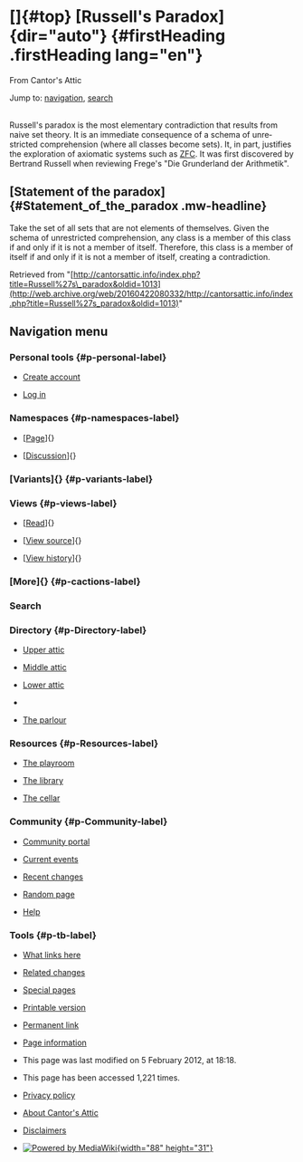 <div id="mw-page-base" class="noprint">

</div>

<div id="mw-head-base" class="noprint">

</div>

<div id="content" class="mw-body" role="main">

[]{#top}
[Russell's Paradox]{dir="auto"} {#firstHeading .firstHeading lang="en"}
===============================

<div id="bodyContent" class="mw-body-content">

<div id="siteSub">

From Cantor's Attic

</div>

<div id="contentSub">

</div>

<div id="jump-to-nav" class="mw-jump">

Jump to: [navigation](#mw-navigation), [search](#p-search)

</div>

<div id="mw-content-text" class="mw-content-ltr" lang="en" dir="ltr">

\
Russell's paradox is the most elementary contradiction that results from
naive set theory. It is an immediate consequence of a schema of
unrestricted comprehension (where all classes become sets). It, in part,
justifies the exploration of axiomatic systems such as
[ZFC](/web/20160422080332/http://cantorsattic.info/ZFC "ZFC"). It was
first discovered by Bertrand Russell when reviewing Frege's "Die
Grunderland der Arithmetik".

[Statement of the paradox]{#Statement_of_the_paradox .mw-headline}
------------------------------------------------------------------

Take the set of all sets that are not elements of themselves. Given the
schema of unrestricted comprehension, any class is a member of this
class if and only if it is not a member of itself. Therefore, this class
is a member of itself if and only if it is not a member of itself,
creating a contradiction.

</div>

<div class="printfooter">

Retrieved from
"[http://cantorsattic.info/index.php?title=Russell%27s\_paradox&oldid=1013](http://web.archive.org/web/20160422080332/http://cantorsattic.info/index.php?title=Russell%27s_paradox&oldid=1013)"

</div>

<div id="catlinks" class="catlinks catlinks-allhidden">

</div>

<div class="visualClear">

</div>

</div>

</div>

<div id="mw-navigation">

Navigation menu
---------------

<div id="mw-head">

<div id="p-personal" role="navigation"
aria-labelledby="p-personal-label">

### Personal tools {#p-personal-label}

-   <div id="pt-createaccount">

    </div>

    [Create
    account](/web/20160422080332/http://cantorsattic.info/index.php?title=Special:UserLogin&returnto=Russell%27s+paradox&type=signup)
-   <div id="pt-login">

    </div>

    [Log
    in](/web/20160422080332/http://cantorsattic.info/index.php?title=Special:UserLogin&returnto=Russell%27s+paradox "You are encouraged to log in; however, it is not mandatory [o]")

</div>

<div id="left-navigation">

<div id="p-namespaces" class="vectorTabs" role="navigation"
aria-labelledby="p-namespaces-label">

### Namespaces {#p-namespaces-label}

-   <div id="ca-nstab-main">

    </div>

    [[Page](/web/20160422080332/http://cantorsattic.info/Russell%27s_paradox "View the content page [c]")]{}
-   <div id="ca-talk">

    </div>

    [[Discussion](/web/20160422080332/http://cantorsattic.info/index.php?title=Talk:Russell%27s_paradox&action=edit&redlink=1 "Discussion about the content page [t]")]{}

</div>

<div id="p-variants" class="vectorMenu emptyPortlet" role="navigation"
aria-labelledby="p-variants-label">

### [Variants]{}[](#) {#p-variants-label}

<div class="menu">

</div>

</div>

</div>

<div id="right-navigation">

<div id="p-views" class="vectorTabs" role="navigation"
aria-labelledby="p-views-label">

### Views {#p-views-label}

-   <div id="ca-view">

    </div>

    [[Read](/web/20160422080332/http://cantorsattic.info/Russell%27s_paradox)]{}
-   <div id="ca-viewsource">

    </div>

    [[View
    source](/web/20160422080332/http://cantorsattic.info/index.php?title=Russell%27s_paradox&action=edit "This page is protected.
    You can view its source [e]")]{}
-   <div id="ca-history">

    </div>

    [[View
    history](/web/20160422080332/http://cantorsattic.info/index.php?title=Russell%27s_paradox&action=history "Past revisions of this page [h]")]{}

</div>

<div id="p-cactions" class="vectorMenu emptyPortlet" role="navigation"
aria-labelledby="p-cactions-label">

### [More]{}[](#) {#p-cactions-label}

<div class="menu">

</div>

</div>

<div id="p-search" role="search">

### Search

<div id="simpleSearch">

</div>

</div>

</div>

</div>

<div id="mw-panel">

<div id="p-logo" role="banner">

[](/web/20160422080332/http://cantorsattic.info/Cantor%27s_Attic "Visit the main page")

</div>

<div id="p-Directory" class="portal" role="navigation"
aria-labelledby="p-Directory-label">

### Directory {#p-Directory-label}

<div class="body">

-   <div id="n-Upper-attic">

    </div>

    [Upper
    attic](/web/20160422080332/http://cantorsattic.info/Upper_attic)
-   <div id="n-Middle-attic">

    </div>

    [Middle
    attic](/web/20160422080332/http://cantorsattic.info/Middle_attic)
-   <div id="n-Lower-attic">

    </div>

    [Lower
    attic](/web/20160422080332/http://cantorsattic.info/Lower_attic)
-   <div id="n-">

    </div>

    [](INVALID-TITLE)
-   <div id="n-The-parlour">

    </div>

    [The parlour](/web/20160422080332/http://cantorsattic.info/Parlour)

</div>

</div>

<div id="p-Resources" class="portal" role="navigation"
aria-labelledby="p-Resources-label">

### Resources {#p-Resources-label}

<div class="body">

-   <div id="n-The-playroom">

    </div>

    [The
    playroom](/web/20160422080332/http://cantorsattic.info/Playroom)
-   <div id="n-The-library">

    </div>

    [The library](/web/20160422080332/http://cantorsattic.info/Library)
-   <div id="n-The-cellar">

    </div>

    [The cellar](/web/20160422080332/http://cantorsattic.info/Cellar)

</div>

</div>

<div id="p-Community" class="portal" role="navigation"
aria-labelledby="p-Community-label">

### Community {#p-Community-label}

<div class="body">

-   <div id="n-portal">

    </div>

    [Community
    portal](/web/20160422080332/http://cantorsattic.info/Cantor%27s_Attic:Community_portal "About the project, what you can do, where to find things")
-   <div id="n-currentevents">

    </div>

    [Current
    events](/web/20160422080332/http://cantorsattic.info/Cantor%27s_Attic:Current_events "Find background information on current events")
-   <div id="n-recentchanges">

    </div>

    [Recent
    changes](/web/20160422080332/http://cantorsattic.info/Special:RecentChanges "A list of recent changes in the wiki [r]")
-   <div id="n-randompage">

    </div>

    [Random
    page](/web/20160422080332/http://cantorsattic.info/Special:Random "Load a random page [x]")
-   <div id="n-help">

    </div>

    [Help](http://web.archive.org/web/20160422080332/https://www.mediawiki.org/wiki/Special:MyLanguage/Help:Contents "The place to find out")

</div>

</div>

<div id="p-tb" class="portal" role="navigation"
aria-labelledby="p-tb-label">

### Tools {#p-tb-label}

<div class="body">

-   <div id="t-whatlinkshere">

    </div>

    [What links
    here](/web/20160422080332/http://cantorsattic.info/Special:WhatLinksHere/Russell%27s_paradox "A list of all wiki pages that link here [j]")
-   <div id="t-recentchangeslinked">

    </div>

    [Related
    changes](/web/20160422080332/http://cantorsattic.info/Special:RecentChangesLinked/Russell%27s_paradox "Recent changes in pages linked from this page [k]")
-   <div id="t-specialpages">

    </div>

    [Special
    pages](/web/20160422080332/http://cantorsattic.info/Special:SpecialPages "A list of all special pages [q]")
-   <div id="t-print">

    </div>

    [Printable
    version](/web/20160422080332/http://cantorsattic.info/index.php?title=Russell%27s_paradox&printable=yes "Printable version of this page [p]")
-   <div id="t-permalink">

    </div>

    [Permanent
    link](/web/20160422080332/http://cantorsattic.info/index.php?title=Russell%27s_paradox&oldid=1013 "Permanent link to this revision of the page")
-   <div id="t-info">

    </div>

    [Page
    information](/web/20160422080332/http://cantorsattic.info/index.php?title=Russell%27s_paradox&action=info)

</div>

</div>

</div>

</div>

<div id="footer" role="contentinfo">

-   <div id="footer-info-lastmod">

    </div>

    This page was last modified on 5 February 2012, at 18:18.
-   <div id="footer-info-viewcount">

    </div>

    This page has been accessed 1,221 times.

<!-- -->

-   <div id="footer-places-privacy">

    </div>

    [Privacy
    policy](/web/20160422080332/http://cantorsattic.info/Cantor%27s_Attic:Privacy_policy "Cantor's Attic:Privacy policy")
-   <div id="footer-places-about">

    </div>

    [About Cantor's
    Attic](/web/20160422080332/http://cantorsattic.info/Cantor%27s_Attic:About "Cantor's Attic:About")
-   <div id="footer-places-disclaimer">

    </div>

    [Disclaimers](/web/20160422080332/http://cantorsattic.info/Cantor%27s_Attic:General_disclaimer "Cantor's Attic:General disclaimer")

<!-- -->

-   <div id="footer-poweredbyico">

    </div>

    [![Powered by
    MediaWiki](/web/20160422080332im_/http://cantorsattic.info/resources/assets/poweredby_mediawiki_88x31.png){width="88"
    height="31"}](//web.archive.org/web/20160422080332/http://www.mediawiki.org/)

<div style="clear:both">

</div>

</div>
